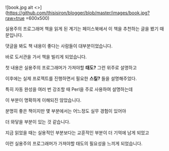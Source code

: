 ![book.jpg alt <>](https://github.com/thisisiron/blogger/blob/master/images/book.jpg?raw=true =600x500)  

실용주의 프로그래머 책을 읽게 된 계기는 페이스북에서 이 책을 추천하는 글을 봤기 때문입니다.

댓글을 봐도 책 내용이 좋다는 사람들이 대부분이었습니다.

바로 도서관을 가서 책을 빌리게 되었습니다.

첫 내용은 실용주의 프로그래머가 가져야할 **태도?** 그런 위주로 설명하고 

이후에는 실제 프로젝트를 진행하면서 필요한 **스킬?** 들을 설명해주었다.

특히 자동 완성을 여러 번 강조할 때 Perl을 주로 사용하여 설명하는데 

이 부분이 명확하게 이해되진 않았습니다.

분명히 좋은 책이지만 몇 부분에서는 어느정도 실무 경험이 있어야 

더 와닿을 부분이 있는 것 같습니다.

지금 읽었을 때는 실용적인 부분보다는 교훈적인 부분이 더 기억에 남게 되었고 

이런 실용주의 프로그래머가 가져야할 태도의 필요성을 느끼게 되었습니다.


<!--stackedit_data:
eyJoaXN0b3J5IjpbLTk2MjA0MjQ2NywxMTE5MDg5NDU2LC05NT
kwOTI1MjUsMTQ5NTA3Nzk1LC0xMjc4NTUwNDQwLDE4MTY3NzY5
NDUsMjA4MTg0ODMyOSwyMDgxODQ4MzI5LDcyODc4NjAyOSw3Mj
g3ODYwMjksLTIwNTk5MjEwNTAsLTIwMjgyMjczMDEsLTE1MzEw
OTI1NywtMjM0MjU5ODAxLC0xNDMzOTAxNTQsLTcyMjAwMzUxMC
wtOTU2MjY5NTUxXX0=
-->